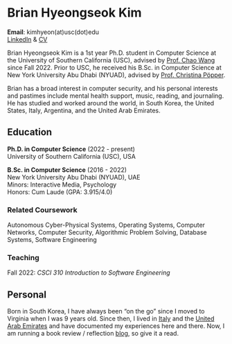 # Brian Hyeongseok Kim
**Email**: kimhyeon(at)usc(dot)edu  
[LinkedIn](https://www.linkedin.com/in/briankim113/) & [CV](https://docs.google.com/document/d/1adB2sJK9yrGO46aNro8cIxF7af4UpPfM/edit?usp=sharing&ouid=100890677524435342906&rtpof=true&sd=true)


Brian Hyeongseok Kim is a 1st year Ph.D. student in Computer Science at the University of Southern California (USC), advised by [Prof. Chao Wang](https://sites.usc.edu/chaowang/) since Fall 2022. Prior to USC, he received his B.Sc. in Computer Science at New York University Abu Dhabi (NYUAD), advised by [Prof. Christina Pöpper](https://poepper.net/).

Brian has a broad interest in computer security, and his personal interests and pastimes include mental health support, music, reading, and journaling. He has studied and worked around the world, in South Korea, the United States, Italy, Argentina, and the United Arab Emirates.



## Education
**Ph.D. in Computer Science** (2022 - present)  
University of Southern California (USC), USA   

**B.Sc. in Computer Science** (2016 - 2022)  
New York University Abu Dhabi (NYUAD), UAE   
Minors: Interactive Media, Psychology  
Honors: Cum Laude (GPA: 3.915/4.0)

### Related Coursework
Autonomous Cyber-Physical Systems, Operating Systems, Computer Networks, Computer Security, Algorithmic Problem Solving, Database Systems, Software Engineering

### Teaching
Fall 2022: *CSCI 310 Introduction to Software Engineering*



## Personal
Born in South Korea, I have always been “on the go” since I moved to Virginia when I was 9 years old. Since then, I lived in [Italy](https://briankim113.wixsite.com/ciao-italia) and the [United Arab Emirates](https://briankim113.wixsite.com/nyuad) and have documented my experiences here and there. Now, I am running a book review / reflection [blog](https://brianreadsbooks.wordpress.com/), so give it a read.
